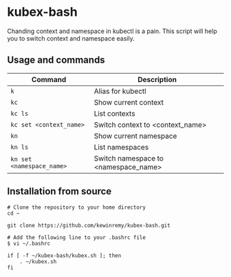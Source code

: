 # kubex-bash
Chanding context and namespace in kubectl is a pain. This script will help you to switch context and namespace easily.


## Usage and commands

| Command | Description  |
|---------|-------------------|
| `k`     | Alias for kubectl |
| `kc`    | Show current context |
| `kc ls` | List contexts |
| `kc set <context_name>` | Switch context to <context_name> |
| `kn`    | Show current namespace |
| `kn ls` | List namespaces |
| `kn set <namespace_name>` | Switch namespace to <namespace_name> |

## Installation from source

```shell
# Clone the repository to your home directory
cd ~

git clone https://github.com/kewinremy/kubex-bash.git
```

```shell
# Add the following line to your .bashrc file
$ vi ~/.bashrc

if [ -f ~/kubex-bash/kubex.sh ]; then
    . ~/kubex.sh
fi
```

